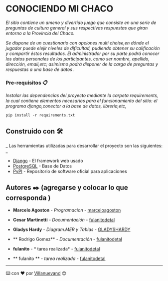 # CONOCIENDO MI CHACO 

_El sitio contiene un ameno y divertido juego que consiste en una serie de preguntas de cultura general y sus respectivas respuestas que giran entorno a la Provincia del Chaco._

_Se dispone de un cuestionario con opciones multi choise,en dónde el jugador puede elejir niveles de dificultad, pudiendo obtener su calificación y compartir éstos resultados. El administrador por su parte podrá conocer los datos personales de los participantes, como ser nombre, apellido, dirección, email,etc; asimismo podrá disponer de la carga de preguntas y respuestas a una base de datos ._

### Pre-requisitos 📋

_Instalar las dependencias del proyecto mediante la carpeta requirements, la cual contiene elementos necesarios para el funcionamiento del sitio: el programa django,conector a la base de datos, libreria,etc,_

```
pip install -r requirements.txt 
```

## Construido con 🛠️

_ Las herramientas utilizadas para desarrollar el proyecto son las siguientes: _

* [Django](http://www.django.com) - El framework web usado
* [PostgreSQL](https://www.posgresql.com/) - Base de Datos 
* [PyPI](https://www.PyPI.org.com) - Repositorio de 		   software oficial para aplicaciones


## Autores ✒️ (agregarse y colocar lo que corresponda )

* **Marcelo Agoston** - *Programacion* - [marceloagoston](https://github.com/marceloagoston)
* **Cesar Martinetti** - *Documentación* - [fulanitodetal](#fulanito-de-tal)

* **Gladys Hardy** - *Diagram.MER y Tablas* - [GLADYSHARDY](https://github.com/GLADYSHARDY)
* ** Rodrigo Gomez** - *Documentación* - [fulanitodetal](#fulanito-de-tal)

* **fulanito** - * tarea realizada* - [fulanitodetal](https://github.com/fulanito-de-tal)
* ** fulanito ** - *tarea realizada* - [fulanitodetal](https://github.com/fulanito-de-tal)

 



---
⌨️ con ❤️ por [Villanuevand](https://github.com/Villanuevand) 😊